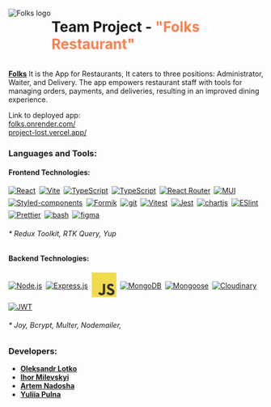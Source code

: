 
<div style="display: flex; align-items: center; justify-content: space-between" >
<div style="width: 85px; height: 85px; display: flex; align-items: center; justify-content: center"><img src="./client/public/logo.svg" alt="Folks logo" style="width: 85px; height: 85px;" /></div>
<h1> Team Project - <span style="color: coral">"Folks Restaurant"</span></h1>
</div>
  

[**Folks**](https://folks.onrender.com/) It is the App for Restaurants, It caters to three positions: Administrator, Waiter, and Delivery.
The app empowers restaurant staff with tools for managing orders, payments, and deliveries, resulting in an improved dining experience.

Link to deployed app:<br>
[folks.onrender.com/](https://folks.onrender.com/)<br>
[project-lost.vercel.app/](https://project-lost.vercel.app/)

### Languages and Tools:

#### Frontend Technologies:
<p align="left" style="display: flex; align-items: center; flex-wrap: wrap; gap: 7px"> 
<a href="https://uk.legacy.reactjs.org/" title="React" target="_blank" rel="noreferrer"> <img src="https://upload.wikimedia.org/wikipedia/commons/thumb/a/a7/React-icon.svg/2300px-React-icon.svg.png" alt="React" width="55" height="50"/> </a>
<a href="https://vitejs.dev/" title="Vite" target="_blank" rel="noreferrer"> <img src="https://upload.wikimedia.org/wikipedia/commons/f/f1/Vitejs-logo.svg" alt="Vite" width="50" height="50"/> </a>
<a href="https://www.typescriptlang.org/" title="TypeScript" target="_blank" rel="noreferrer"> <img src="https://upload.wikimedia.org/wikipedia/commons/thumb/4/4c/Typescript_logo_2020.svg/2048px-Typescript_logo_2020.svg.png" alt="TypeScript" width="50" height="50"/> </a>
<a href="#" title="Redux" target="_blank" rel="noreferrer"> <img src="https://cdn.worldvectorlogo.com/logos/redux.svg" alt="TypeScript" width="50" height="50"/> </a>
<a href="https://reactrouter.com/en/main" title="React Router" target="_blank" rel="noreferrer"> <img src="https://reactrouter.com/_brand/react-router-stacked-color.png" alt="React Router" width="85" height="50"/> </a>
<a href="#" title="MUI" target="_blank" rel="noreferrer"> <img src="https://mui.com/static/logo.png" alt="MUI" width="52" height="52"/> </a>
<a href="#" title="Styled-components" target="_blank" rel="noreferrer"> <img src="https://raw.githubusercontent.com/styled-components/brand/master/styled-components.png" alt="Styled-components" width="52" height="50"/> </a>
<a href="https://formik.org/docs/api/field" title="Formik" target="_blank" rel="noreferrer"> <img src="https://user-images.githubusercontent.com/4060187/61057426-4e5a4600-a3c3-11e9-9114-630743e05814.png" alt="Formik" width="55" height="52"/> </a>
<a href="https://mui.com/" title="Git" target="_blank" rel="noreferrer"> <img src="https://www.vectorlogo.zone/logos/git-scm/git-scm-icon.svg" alt="git" width="50" height="50"/> </a>
<a href="https://vitest.dev" title="Vitest" target="_blank" rel="noreferrer"> <img src="https://seeklogo.com/images/V/vitest-logo-9ADDA575A5-seeklogo.com.png" alt="Vitest" width="50" height="50"/> </a>
<a href="#" title="Jest" target="_blank" rel="noreferrer"> <img src="https://uxwing.com/wp-content/themes/uxwing/download/brands-and-social-media/jest-js-icon.png" alt="Jest" width="50" height="50"/> </a>
<a href="https://www.chartjs.org" title="Chart JS" target="_blank" rel="noreferrer"> <img src="https://www.chartjs.org/media/logo-title.svg" alt="chartjs" width="50" height="50"/> </a>
<a href="#" title="ESlint" target="_blank" rel="noreferrer"> <img src="https://upload.wikimedia.org/wikipedia/commons/thumb/e/e3/ESLint_logo.svg/1200px-ESLint_logo.svg.png" alt="ESlint" width="55" height="50"/> </a>
<a href="#" title="Prettier" target="_blank" rel="noreferrer"> <img src="https://cdn.worldvectorlogo.com/logos/prettier-1.svg" alt="Prettier" width="55" height="50"/> </a>
<a href="https://www.gnu.org/software/bash/" title="Bash" target="_blank" rel="noreferrer"><img src="https://www.vectorlogo.zone/logos/gnu_bash/gnu_bash-icon.svg" alt="bash" width="50" height="50"/> </a>
<a href="https://www.figma.com/" title="Figma"  target="_blank" rel="noreferrer"> <img src="https://www.vectorlogo.zone/logos/figma/figma-icon.svg" alt="figma" width="50" height="50"/> </a>
</p>

###### * Redux Toolkit, RTK Query, Yup

#### Backend Technologies:
<p align="left" style="display: flex; align-items: center; gap: 7px; flex-wrap: wrap;"> 
<a href="https://uk.legacy.reactjs.org/" title="Node.js" target="_blank" rel="noreferrer"> <img src="https://www.svgrepo.com/show/452075/node-js.svg" alt="Node.js" width="55" /> </a>
<a href="#" title="Express.js" target="_blank" rel="noreferrer"> <img src="https://www.vectorlogo.zone/logos/expressjs/expressjs-ar21.svg" alt="Express.js" width="87" /> </a>
<a href="https://developer.mozilla.org/en-US/docs/Web/JavaScript" title="JavaScript" target="_blank" rel="noreferrer"> <img src="https://raw.githubusercontent.com/devicons/devicon/master/icons/javascript/javascript-original.svg" alt="javascript" width="50"/> </a> 
<a href="#" title="MongoDB" target="_blank" rel="noreferrer"> <img src="https://upload.wikimedia.org/wikipedia/commons/thumb/9/93/MongoDB_Logo.svg/2560px-MongoDB_Logo.svg.png" alt="MongoDB" width="150"/> </a>
<a href="#" title="Mongoose" target="_blank" rel="noreferrer"> <img src="https://avatars.githubusercontent.com/u/7552965?s=280&v=4" alt="Mongoose" width="90"/> </a>
<a href="#" title="Cloudinary" target="_blank" rel="noreferrer"> <img src="https://www.svgrepo.com/show/353566/cloudinary.svg" alt="Cloudinary" width="80"/> </a>
<a href="#" title="JWT" target="_blank" rel="noreferrer"> <img src="https://cdn.worldvectorlogo.com/logos/jwt-3.svg" alt="JWT" width="55"/> </a>
</p>

###### * Joy, Bcrypt, Multer, Nodemailer,

### Developers:

-  [**Oleksandr Lotko**](https://github.com/Banzay700)
-  [**Ihor Milevskyi**](https://github.com/IgorMilya)
-  [**Artem Nadosha**](https://github.com/artemnadosha)
-  [**Yuliia Pulna**](https://github.com/bullet26)

